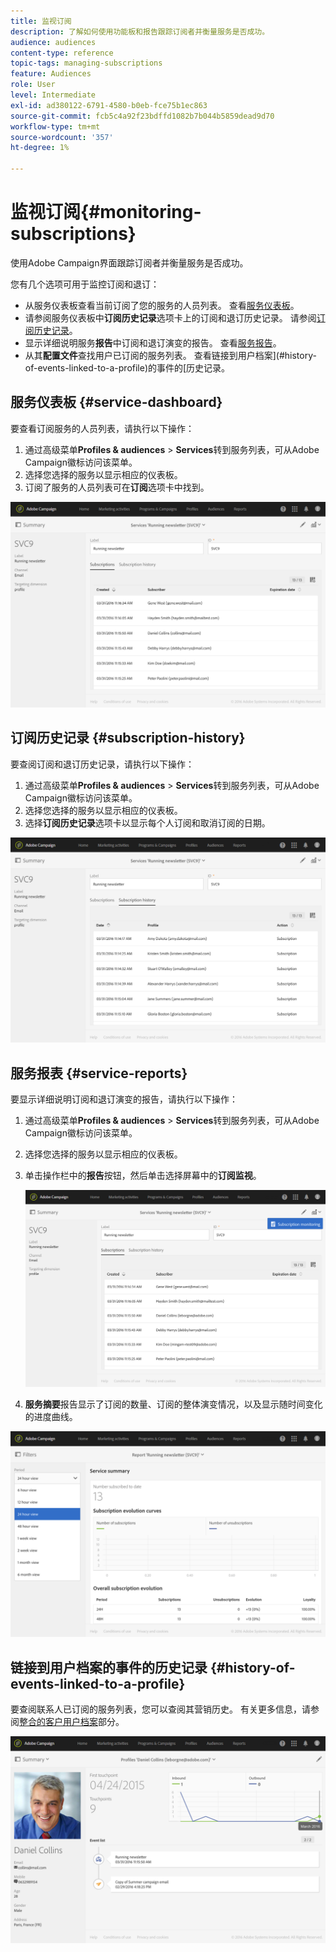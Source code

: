 ```yaml
---
title: 监视订阅
description: 了解如何使用功能板和报告跟踪订阅者并衡量服务是否成功。
audience: audiences
content-type: reference
topic-tags: managing-subscriptions
feature: Audiences
role: User
level: Intermediate
exl-id: ad380122-6791-4580-b0eb-fce75b1ec863
source-git-commit: fcb5c4a92f23bdffd1082b7b044b5859dead9d70
workflow-type: tm+mt
source-wordcount: '357'
ht-degree: 1%

---
```


# 监视订阅{#monitoring-subscriptions}

使用Adobe Campaign界面跟踪订阅者并衡量服务是否成功。

您有几个选项可用于监控订阅和退订：

* 从服务仪表板查看当前订阅了您的服务的人员列表。 查看[服务仪表板](#service-dashboard)。
* 请参阅服务仪表板中&#x200B;**订阅历史记录**&#x200B;选项卡上的订阅和退订历史记录。 请参阅[订阅历史记录](#subscription-history)。
* 显示详细说明服务&#x200B;**报告**&#x200B;中订阅和退订演变的报告。 查看[服务报告](#service-reports)。
* 从其&#x200B;**配置文件**&#x200B;查找用户已订阅的服务列表。 查看链接到用户档案](#history-of-events-linked-to-a-profile)的事件的[历史记录。

## 服务仪表板 {#service-dashboard}

要查看订阅服务的人员列表，请执行以下操作：

1. 通过高级菜单&#x200B;**Profiles &amp; audiences** > **Services**&#x200B;转到服务列表，可从Adobe Campaign徽标访问该菜单。
1. 选择您选择的服务以显示相应的仪表板。
1. 订阅了服务的人员列表可在&#x200B;**订阅**&#x200B;选项卡中找到。

![](assets/lp_monitoring_subscriptions_1.png)

## 订阅历史记录 {#subscription-history}

要查阅订阅和退订历史记录，请执行以下操作：

1. 通过高级菜单&#x200B;**Profiles &amp; audiences** > **Services**&#x200B;转到服务列表，可从Adobe Campaign徽标访问该菜单。
1. 选择您选择的服务以显示相应的仪表板。
1. 选择&#x200B;**订阅历史记录**&#x200B;选项卡以显示每个人订阅和取消订阅的日期。

![](assets/lp_monitoring_subscriptions_2.png)

## 服务报表 {#service-reports}

要显示详细说明订阅和退订演变的报告，请执行以下操作：

1. 通过高级菜单&#x200B;**Profiles &amp; audiences** > **Services**&#x200B;转到服务列表，可从Adobe Campaign徽标访问该菜单。
1. 选择您选择的服务以显示相应的仪表板。
1. 单击操作栏中的&#x200B;**报告**&#x200B;按钮，然后单击选择屏幕中的&#x200B;**订阅监视**。

   ![](assets/lp_monitoring_subscriptions_3.png)

1. **服务摘要**&#x200B;报告显示了订阅的数量、订阅的整体演变情况，以及显示随时间变化的进度曲线。

![](assets/lp_monitoring_subscriptions_4.png)

## 链接到用户档案的事件的历史记录 {#history-of-events-linked-to-a-profile}

要查阅联系人已订阅的服务列表，您可以查阅其营销历史。 有关更多信息，请参阅[整合的客户用户档案](../../audiences/using/integrated-customer-profile.md)部分。

![](assets/lp_monitoring_subscriptions_5.png)
